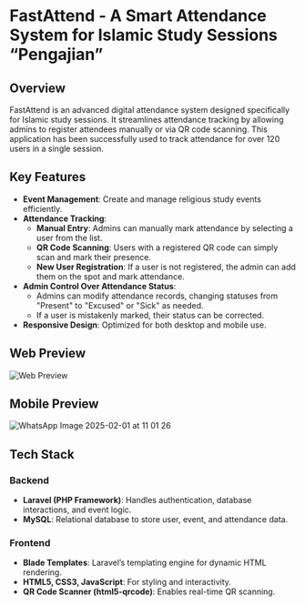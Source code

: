 # FastAttend - A Smart Attendance System for Islamic Study Sessions “Pengajian”

## Overview
FastAttend is an advanced digital attendance system designed specifically for Islamic study sessions. It streamlines attendance tracking by allowing admins to register attendees manually or via QR code scanning. This application has been successfully used to track attendance for over 120 users in a single session.

## Key Features
- **Event Management**: Create and manage religious study events efficiently.
- **Attendance Tracking**:
    - **Manual Entry**: Admins can manually mark attendance by selecting a user from the list.
    - **QR Code Scanning**: Users with a registered QR code can simply scan and mark their presence.
    - **New User Registration**: If a user is not registered, the admin can add them on the spot and mark attendance.
- **Admin Control Over Attendance Status**:
    - Admins can modify attendance records, changing statuses from "Present" to "Excused" or "Sick" as needed.
    - If a user is mistakenly marked, their status can be corrected.
- **Responsive Design**: Optimized for both desktop and mobile use.

## Web Preview
![Web Preview](https://github.com/user-attachments/assets/c560c151-077a-4ed6-8170-8d8f8646d9c1)

## Mobile Preview
![WhatsApp Image 2025-02-01 at 11 01 26](https://github.com/user-attachments/assets/12e9e2c4-0a13-4b0a-aa04-fdf0096ae7af)


## Tech Stack
### Backend
- **Laravel (PHP Framework)**: Handles authentication, database interactions, and event logic.
- **MySQL**: Relational database to store user, event, and attendance data.

### Frontend
- **Blade Templates**: Laravel’s templating engine for dynamic HTML rendering.
- **HTML5, CSS3, JavaScript**: For styling and interactivity.
- **QR Code Scanner (html5-qrcode)**: Enables real-time QR scanning.
